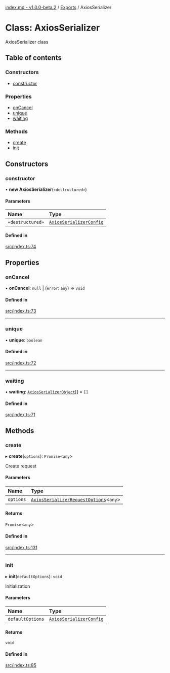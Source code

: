 [index.md - v1.0.0-beta.2](../README.md) / [Exports](../modules.md) / AxiosSerializer

# Class: AxiosSerializer

AxiosSerializer class

## Table of contents

### Constructors

- [constructor](AxiosSerializer.md#constructor)

### Properties

- [onCancel](AxiosSerializer.md#oncancel)
- [unique](AxiosSerializer.md#unique)
- [waiting](AxiosSerializer.md#waiting)

### Methods

- [create](AxiosSerializer.md#create)
- [init](AxiosSerializer.md#init)

## Constructors

### constructor

• **new AxiosSerializer**(`«destructured»`)

#### Parameters

| Name             | Type                                                              |
| :--------------- | :---------------------------------------------------------------- |
| `«destructured»` | [`AxiosSerializerConfig`](../interfaces/AxiosSerializerConfig.md) |

#### Defined in

[src/index.ts:74](https://github.com/saqqdy/axios-serializer/blob/0bfaf47/src/index.ts#L74)

## Properties

### onCancel

• **onCancel**: `null` \| (`error`: `any`) => `void`

#### Defined in

[src/index.ts:73](https://github.com/saqqdy/axios-serializer/blob/0bfaf47/src/index.ts#L73)

---

### unique

• **unique**: `boolean`

#### Defined in

[src/index.ts:72](https://github.com/saqqdy/axios-serializer/blob/0bfaf47/src/index.ts#L72)

---

### waiting

• **waiting**: [`AxiosSerializerObject`](../interfaces/AxiosSerializerObject.md)[] = `[]`

#### Defined in

[src/index.ts:71](https://github.com/saqqdy/axios-serializer/blob/0bfaf47/src/index.ts#L71)

## Methods

### create

▸ **create**(`options`): `Promise`<`any`\>

Create request

#### Parameters

| Name      | Type                                                                                      |
| :-------- | :---------------------------------------------------------------------------------------- |
| `options` | [`AxiosSerializerRequestOptions`](../interfaces/AxiosSerializerRequestOptions.md)<`any`\> |

#### Returns

`Promise`<`any`\>

#### Defined in

[src/index.ts:131](https://github.com/saqqdy/axios-serializer/blob/0bfaf47/src/index.ts#L131)

---

### init

▸ **init**(`defaultOptions`): `void`

Initialization

#### Parameters

| Name             | Type                                                              |
| :--------------- | :---------------------------------------------------------------- |
| `defaultOptions` | [`AxiosSerializerConfig`](../interfaces/AxiosSerializerConfig.md) |

#### Returns

`void`

#### Defined in

[src/index.ts:85](https://github.com/saqqdy/axios-serializer/blob/0bfaf47/src/index.ts#L85)
